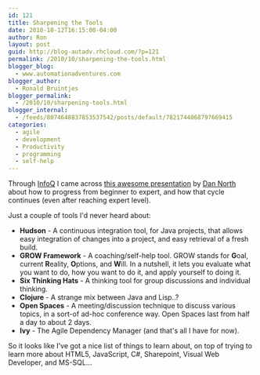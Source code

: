 ```yaml
---
id: 121
title: Sharpening the Tools
date: 2010-10-12T16:15:00-04:00
author: Ron
layout: post
guid: http://blog-autadv.rhcloud.com/?p=121
permalink: /2010/10/sharpening-the-tools.html
blogger_blog:
  - www.automationadventures.com
blogger_author:
  - Ronald Bruintjes
blogger_permalink:
  - /2010/10/sharpening-tools.html
blogger_internal:
  - /feeds/8074648837853537542/posts/default/7821744068797669415
categories:
  - agile
  - development
  - Productivity
  - programming
  - self-help
---
```

Through [InfoQ](http://www.infoq.com/) I came across [this awesome presentation](http://www.infoq.com/presentations/Sharpening-the-Tools) by [Dan North](http://blog.dannorth.net/) about how to progress from beginner to expert, and how that cycle continues (even after reaching expert level).

Just a couple of tools I'd never heard about:

  * **Hudson** - A continuous integration tool, for Java projects, that allows easy integration of changes into a project, and easy retrieval of a fresh build.
  * **GROW Framework** - A coaching/self-help tool. GROW stands for **G**oal, current **R**eality, **O**ptions, and **W**ill. In a nutshell, it lets you evaluate what you want to do, how you want to do it, and apply yourself to doing it.
  * **Six Thinking Hats** - A thinking tool for group discussions and individual thinking.
  * **Clojure** - A strange mix between Java and Lisp..?
  * **Open Spaces** - A meeting/discussion technique to discuss various topics, in a sort-of ad-hoc conference way. Open Spaces last from half a day to about 2 days.
  * **Ivy** - The Agile Dependency Manager (and that's all I have for now).

<div>
  So it looks like I've got a nice list of things to learn about, on top of trying to learn more about HTML5, JavaScript, C#, Sharepoint, Visual Web Developer, and MS-SQL...
</div>